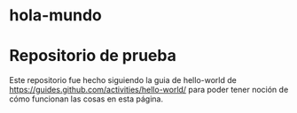 # hola-mundo
Repositorio de prueba
=========================================
Este repositorio fue hecho siguiendo la guia de hello-world de https://guides.github.com/activities/hello-world/
para poder tener noción de cómo funcionan las cosas en esta página.
